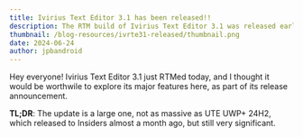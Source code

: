 ```yaml
---
title: Ivirius Text Editor 3.1 has been released!!
description: The RTM build of Ivirius Text Editor 3.1 was released earlier today, as part of my annual June 24 software release day
thumbnail: /blog-resources/ivrte31-released/thumbnail.png
date: 2024-06-24
author: jpbandroid
---
```


Hey everyone! Ivirius Text Editor 3.1 just RTMed today, and I thought it would be worthwile to explore its major features here, as part of its release announcement.


**TL;DR**: The update is a large one, not as massive as UTE UWP+ 24H2, which released to Insiders almost a month ago, but still very significant.